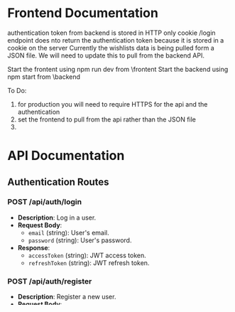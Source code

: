 # Frontend Documentation 
authentication token from backend is stored in HTTP only cookie
/login endpoint does nto return the authentication token because it is stored in a cookie on the server
Currently the wishlists data is being pulled form a JSON file.  We will need to update this to pull from the backend API.

Start the frontent using npm run dev from \frontent
Start the backend using npm start from \backend

To Do:
1. for production you will need to require HTTPS for the api and the authentication
1. set the frontend to pull from the api rather than the JSON file
1. 



# API Documentation

## Authentication Routes

### POST /api/auth/login
- **Description**: Log in a user.
- **Request Body**:
  - `email` (string): User's email.
  - `password` (string): User's password.
- **Response**:
  - `accessToken` (string): JWT access token.
  - `refreshToken` (string): JWT refresh token.

### POST /api/auth/register
- **Description**: Register a new user.
- **Request Body**:
  - `email` (string): User's email.
  - `password` (string): User's password.
- **Response**:
  - `user` (object): The registered user.

### POST /api/auth/refresh
- **Description**: Refresh the access token.
- **Request Body**:
  - `refreshToken` (string): JWT refresh token.
- **Response**:
  - `accessToken` (string): New JWT access token.

## List Routes

### GET /api/lists/:userId
- **Description**: Get all lists for a user.
- **Parameters**:
  - `userId` (string): User ID.
- **Response**:
  - `lists` (array): Array of lists.

### POST /api/lists
- **Description**: Create a new list.
- **Request Body**:
  - `ownerId` (string): Owner ID.
  - `title` (string): List title.
  - `description` (string): List description.
  - `holiday` (string): Holiday associated with the list.
- **Response**:
  - `list` (object): The created list.

### DELETE /api/lists/:id
- **Description**: Delete a list.
- **Parameters**:
  - `id` (string): List ID.
- **Response**:
  - `message` (string): Success message.

## List Item Routes

### POST /api/lists/:listId/items
- **Description**: Create a new list item.
- **Parameters**:
  - `listId` (string): List ID.
- **Request Body**:
  - `sortOrder` (number): Sort order of the item.
  - `title` (string): Item title.
  - `description` (string): Item description.
  - `link` (string): Item link.
  - `price` (number): Item price.
  - `size` (string): Item size.
  - `color` (string): Item color.
  - `notes` (string): Item notes.
  - `parentNotes` (string): Parent notes.
  - `status` (string): Item status (ordered, shipped, received).
- **Response**:
  - `item` (object): The created list item.

### GET /api/lists/:listId/items
- **Description**: Get all items for a list.
- **Parameters**:
  - `listId` (string): List ID.
- **Response**:
  - `items` (array): Array of list items.

### PUT /api/lists/:listId/items/:itemId
- **Description**: Update a list item.
- **Parameters**:
  - `listId` (string): List ID.
  - `itemId` (string): Item ID.
- **Request Body**:
  - `title` (string): Item title.
  - `description` (string): Item description.
  - `link` (string): Item link.
  - `price` (number): Item price.
  - `size` (string): Item size.
  - `color` (string): Item color.
  - `notes` (string): Item notes.
  - `parentNotes` (string): Parent notes.
  - `status` (string): Item status (ordered, shipped, received).
- **Response**:
  - `item` (object): The updated list item.

### DELETE /api/lists/:listId/items/:itemId
- **Description**: Delete a list item.
- **Parameters**:
  - `listId` (string): List ID.
  - `itemId` (string): Item ID.
- **Response**:
  - `message` (string): Success message.

## List Share Routes

### POST /api/lists/:listId/share
- **Description**: Share a list with a user.
- **Parameters**:
  - `listId` (string): List ID.
- **Request Body**:
  - `userId` (string): User ID.
  - `access` (string): Access level (owner, parent, read).
- **Response**:
  - `share` (object): The created list share.

### GET /api/lists/:listId/share
- **Description**: Get all users shared with a list.
- **Parameters**:
  - `listId` (string): List ID.
- **Response**:
  - `shares` (array): Array of list shares.
  - 

### **Environment Variables**
You will need to create a .env file in the root of the api folder.  this file shoudl contain values for the following Variables:
- MONGO_URI: this is the URI for connecting to your mongoDB database
- PORT: this is the port that the server will run on
- JWT_SECRET: this is a secret value that you will use to generate your JWT Tokens

### **Authentication**
1. Before using any endpoints you will first need to register yourself as a new user.  do this using the /register endpoint.
1. Once you have a user account in the database, you will need to use the /login endpoint.  it will return a JWT token and a refresh token.   The JWT token will be valid for 1 hour and the refresh token will be valid for 7 days.
1. once you have your JWT Token you will need to add an 'Authorization' header to your requests.  The value should be 'Bearer YOUR_TOKEN' where YOUR_TOKEN is the token you received.

